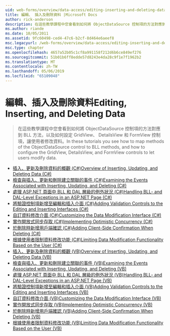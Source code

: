 ```yaml
---
uid: web-forms/overview/data-access/editing-inserting-and-deleting-data/index
title: 編輯、 插入及刪除資料 |Microsoft Docs
author: rick-anderson
description: 在這些教學課程中您會看到如何將 ObjectDataSource 控制項的方法對應到 BLL 方法，以及如何設定 GridView、 DetailsView 和 FormView 共同...
ms.author: riande
ms.date: 10/05/2011
ms.assetid: 9fc60498-ced4-47c6-b2cf-8d464e6aeef8
msc.legacyurl: /web-forms/overview/data-access/editing-inserting-and-deleting-data
msc.type: chapter
ms.openlocfilehash: 4657a52b05c1cf8a991158f212d6b6ce849ef276
ms.sourcegitcommit: 51b01b6ff8edde57d8243e4da28c9f1e7f1962b2
ms.translationtype: MT
ms.contentlocale: zh-TW
ms.lasthandoff: 05/06/2019
ms.locfileid: "65109048"
---
```

# <a name="editing-inserting-and-deleting-data"></a><span data-ttu-id="6f3b7-103">編輯、插入及刪除資料</span><span class="sxs-lookup"><span data-stu-id="6f3b7-103">Editing, Inserting, and Deleting Data</span></span>

> <span data-ttu-id="6f3b7-104">在這些教學課程中您會看到如何將 ObjectDataSource 控制項的方法對應到 BLL 方法，以及如何設定 GridView、 DetailsView 和 FormView 控制項，讓使用者修改資料。</span><span class="sxs-lookup"><span data-stu-id="6f3b7-104">In these tutorials you see how to map methods of the ObjectDataSource control to BLL methods, and how to configure the GridView, DetailsView, and FormView controls to let users modify data.</span></span>

- [<span data-ttu-id="6f3b7-105">插入、更新及刪除資料的概觀 (C#)</span><span class="sxs-lookup"><span data-stu-id="6f3b7-105">Overview of Inserting, Updating, and Deleting Data (C#)</span></span>](an-overview-of-inserting-updating-and-deleting-data-cs.md)
- [<span data-ttu-id="6f3b7-106">檢查與插入、更新和刪除建立關聯的事件 (C#)</span><span class="sxs-lookup"><span data-stu-id="6f3b7-106">Examining the Events Associated with Inserting, Updating, and Deleting (C#)</span></span>](examining-the-events-associated-with-inserting-updating-and-deleting-cs.md)
- [<span data-ttu-id="6f3b7-107">處理 ASP.NET 頁面中 BLL 和 DAL 層級的例外狀況 (C#)</span><span class="sxs-lookup"><span data-stu-id="6f3b7-107">Handling BLL- and DAL-Level Exceptions in an ASP.NET Page (C#)</span></span>](handling-bll-and-dal-level-exceptions-in-an-asp-net-page-cs.md)
- [<span data-ttu-id="6f3b7-108">將驗證控制項新增至編輯和插入介面 (C#)</span><span class="sxs-lookup"><span data-stu-id="6f3b7-108">Adding Validation Controls to the Editing and Inserting Interfaces (C#)</span></span>](adding-validation-controls-to-the-editing-and-inserting-interfaces-cs.md)
- [<span data-ttu-id="6f3b7-109">自訂資料修改介面 (C#)</span><span class="sxs-lookup"><span data-stu-id="6f3b7-109">Customizing the Data Modification Interface (C#)</span></span>](customizing-the-data-modification-interface-cs.md)
- [<span data-ttu-id="6f3b7-110">實作開放式同步存取 (C#)</span><span class="sxs-lookup"><span data-stu-id="6f3b7-110">Implementing Optimistic Concurrency (C#)</span></span>](implementing-optimistic-concurrency-cs.md)
- [<span data-ttu-id="6f3b7-111">於刪除時新增用戶端確認 (C#)</span><span class="sxs-lookup"><span data-stu-id="6f3b7-111">Adding Client-Side Confirmation When Deleting (C#)</span></span>](adding-client-side-confirmation-when-deleting-cs.md)
- [<span data-ttu-id="6f3b7-112">根據使用者限制資料修改功能 (C#)</span><span class="sxs-lookup"><span data-stu-id="6f3b7-112">Limiting Data Modification Functionality Based on the User (C#)</span></span>](limiting-data-modification-functionality-based-on-the-user-cs.md)
- [<span data-ttu-id="6f3b7-113">插入、更新及刪除資料的概觀 (VB)</span><span class="sxs-lookup"><span data-stu-id="6f3b7-113">Overview of Inserting, Updating, and Deleting Data (VB)</span></span>](an-overview-of-inserting-updating-and-deleting-data-vb.md)
- [<span data-ttu-id="6f3b7-114">檢查與插入、更新和刪除建立關聯的事件 (VB)</span><span class="sxs-lookup"><span data-stu-id="6f3b7-114">Examining the Events Associated with Inserting, Updating, and Deleting (VB)</span></span>](examining-the-events-associated-with-inserting-updating-and-deleting-vb.md)
- [<span data-ttu-id="6f3b7-115">處理 ASP.NET 頁面中 BLL 和 DAL 層級的例外狀況 (VB)</span><span class="sxs-lookup"><span data-stu-id="6f3b7-115">Handling BLL- and DAL-Level Exceptions in an ASP.NET Page (VB)</span></span>](handling-bll-and-dal-level-exceptions-in-an-asp-net-page-vb.md)
- [<span data-ttu-id="6f3b7-116">將驗證控制項新增至編輯和插入介面 (VB)</span><span class="sxs-lookup"><span data-stu-id="6f3b7-116">Adding Validation Controls to the Editing and Inserting Interfaces (VB)</span></span>](adding-validation-controls-to-the-editing-and-inserting-interfaces-vb.md)
- [<span data-ttu-id="6f3b7-117">自訂資料修改介面 (VB)</span><span class="sxs-lookup"><span data-stu-id="6f3b7-117">Customizing the Data Modification Interface (VB)</span></span>](customizing-the-data-modification-interface-vb.md)
- [<span data-ttu-id="6f3b7-118">實作開放式同步存取 (VB)</span><span class="sxs-lookup"><span data-stu-id="6f3b7-118">Implementing Optimistic Concurrency (VB)</span></span>](implementing-optimistic-concurrency-vb.md)
- [<span data-ttu-id="6f3b7-119">於刪除時新增用戶端確認 (VB)</span><span class="sxs-lookup"><span data-stu-id="6f3b7-119">Adding Client-Side Confirmation When Deleting (VB)</span></span>](adding-client-side-confirmation-when-deleting-vb.md)
- [<span data-ttu-id="6f3b7-120">根據使用者限制資料修改功能 (VB)</span><span class="sxs-lookup"><span data-stu-id="6f3b7-120">Limiting Data Modification Functionality Based on the User (VB)</span></span>](limiting-data-modification-functionality-based-on-the-user-vb.md)
